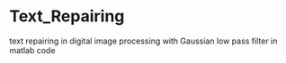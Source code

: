 # Text_Repairing
text repairing in digital image processing with Gaussian low pass filter in matlab code
